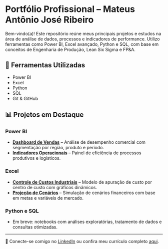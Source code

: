 # Portfólio Profissional – Mateus Antônio José Ribeiro

Bem-vindo(a)! Este repositório reúne meus principais projetos e estudos na área de análise de dados, processos e indicadores de performance. Utilizo ferramentas como Power BI, Excel avançado, Python e SQL, com base em conceitos de Engenharia de Produção, Lean Six Sigma e FP&A.

## 🔧 Ferramentas Utilizadas
- Power BI
- Excel
- Python
- SQL
- Git & GitHub

## 📊 Projetos em Destaque

### Power BI
- **[Dashboard de Vendas](link)** – Análise de desempenho comercial com segmentação por região, produto e período.
- **[Indicadores Operacionais](link)** – Painel de eficiência de processos produtivos e logísticos.

### Excel
- **[Controle de Custos Industriais](link)** – Modelo de apuração de custo por centro de custo com gráficos dinâmicos.
- **[Projeção de Cenários](link)** – Simulação de cenários financeiros com base em metas e variáveis de mercado.

### Python e SQL
- Em breve: notebooks com análises exploratórias, tratamento de dados e consultas otimizadas.

---

🔗 Conecte-se comigo no [LinkedIn](https://www.linkedin.com/in/seu-usuario) ou confira meu currículo completo [aqui](link).

